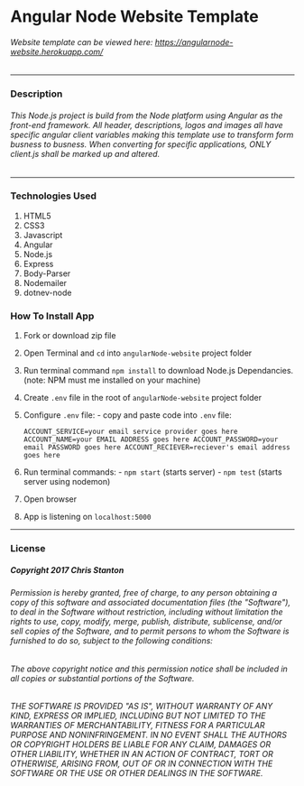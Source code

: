 
# Angular Node Website Template

###### *Website template can be viewed here*: https://angularnode-website.herokuapp.com/

---

### Description
######   This Node.js project is build from the Node platform using Angular as the front-end framework.  All header, descriptions, logos and images all have specific angular client variables making this template use to transform form busness to busness. When converting for specific applications, ONLY client.js shall be marked up and altered.

---

### Technologies Used
  1. HTML5
  2. CSS3
  3. Javascript
  4. Angular
  5. Node.js
  6. Express
  7. Body-Parser
  8. Nodemailer
  9. dotnev-node

### How To Install App
  1. Fork or download zip file
  2. Open Terminal and ``cd`` into ``angularNode-website`` project folder
  3. Run terminal command ``npm install`` to download Node.js Dependancies. (note: NPM must me installed on your machine)
  4. Create ``.env`` file in the root of ``angularNode-website`` project folder
  5. Configure ``.env`` file:
    - copy and paste code into ``.env`` file:

      ``
      ACCOUNT_SERVICE=your email service provider goes here
      ACCOUNT_NAME=your EMAIL ADDRESS goes here
      ACCOUNT_PASSWORD=your email PASSWORD goes here
      ACCOUNT_RECIEVER=reciever's email address goes here
      ``
  6. Run terminal commands:
    - ``npm start`` (starts server)
    - ``npm test`` (starts server using nodemon)
  7. Open browser
  8. App is listening on ``localhost:5000``

---

### License
##### Copyright 2017 Chris Stanton

###### Permission is hereby granted, free of charge, to any person obtaining a copy of this software and associated documentation files (the "Software"), to deal in the Software without restriction, including without limitation the rights to use, copy, modify, merge, publish, distribute, sublicense, and/or sell copies of the Software, and to permit persons to whom the Software is furnished to do so, subject to the following conditions:

###### The above copyright notice and this permission notice shall be included in all copies or substantial portions of the Software.

###### THE SOFTWARE IS PROVIDED "AS IS", WITHOUT WARRANTY OF ANY KIND, EXPRESS OR IMPLIED, INCLUDING BUT NOT LIMITED TO THE WARRANTIES OF MERCHANTABILITY, FITNESS FOR A PARTICULAR PURPOSE AND NONINFRINGEMENT. IN NO EVENT SHALL THE AUTHORS OR COPYRIGHT HOLDERS BE LIABLE FOR ANY CLAIM, DAMAGES OR OTHER LIABILITY, WHETHER IN AN ACTION OF CONTRACT, TORT OR OTHERWISE, ARISING FROM, OUT OF OR IN CONNECTION WITH THE SOFTWARE OR THE USE OR OTHER DEALINGS IN THE SOFTWARE.
